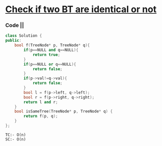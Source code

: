 # [Check if two BT are identical or not](https://leetcode.com/problems/same-tree/)

### Code ||

``` .cpp
class Solution {
public:
    bool f(TreeNode* p, TreeNode* q){
        if(p==NULL and q==NULL){
            return true;
        }
        if(p==NULL or q==NULL){
            return false;
        }
        if(p->val!=q->val){
            return false;
        }
        bool l = f(p->left, q->left);
        bool r = f(p->right, q->right);
        return l and r;
    }
    bool isSameTree(TreeNode* p, TreeNode* q) {
        return f(p, q);
    }
};
```

```
TC:- O(n)
SC:- O(n)
```
